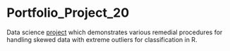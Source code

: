 # Portfolio_Project_20
Data science [project](https://johnpaulinepineda.github.io/Portfolio_Project_20/) which demonstrates various remedial procedures for handling skewed data with extreme outliers for classification in R.
